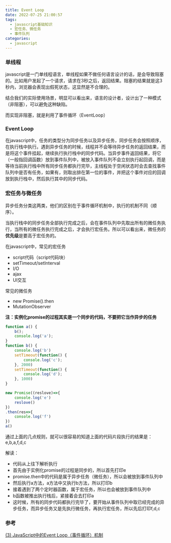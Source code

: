 ```yaml
---
title: Event Loop
date: 2022-07-25 21:00:57
tags:
  - javascript基础知识
  - 宏任务、微任务
  - 事件队列
categories:
  - javascript
---
```

### 单线程

javascript是一门单线程语言，单线程如果不做任何语言设计的话，是会导致阻塞的。比如用户发起了一个请求，请求在3秒之后，返回结果。阻塞的结果就是这3秒内，浏览器会表现出假死状态，这显然是不合理的。

结合我们的实际使用场景，明显可以看出来，语言的设计者，设计出了一种模式（非阻塞），可以避免这种缺陷。

而实现非阻塞，就是利用了事件循环（EventLoop）

### Event Loop

在javascript中，任务的类型分为同步任务以及异步任务，同步任务会按照顺序，在执行栈中执行。遇到异步任务的时候，线程并不会等待异步任务的返回结果，而是将这个事件挂起，继续执行执行栈中的同步代码。当异步事件返回结果，将它（一般指回调函数）放到事件队列中，被放入事件队列不会立刻执行起回调，而是等待当前执行栈中所有同步任务都执行完毕，主线程处于空闲状态时会去查找事件队列中是否有任务，如果有，则取出排在第一位的事件，并把这个事件对应的回调放到执行栈中，然后执行其中的同步代码。

<!-- more -->

### 宏任务与微任务

异步任务分类这两类，他们的区别在于事件循环机制中，执行的机制不同（顺序）。

当执行栈中的同步任务全部执行完成之后，会在事件队列中先取出所有的微任务执行，当所有的微任务执行完成之后，才会执行宏任务。所以可以看出来，微任务的**优先级**是要高于宏任务的。

在javascript中，常见的宏任务

- script代码（script代码块）
- setTimeout/setInterval
- I/O
- ajax
- UI交互

常见的微任务

- new Promise().then
- MutationObserver

**注：实例化promise的过程其实是一个同步的代码，不要把它当作异步的任务**



```javascript
function a() {
    b();
    console.log('a');
}
function b() {
    console.log('b')
    setTimeout(function() {
        console.log('c');
    }, 2000)
    setTimeout(function() {
        console.log('d');
    }, 1000)
}

new Promise((reslove)=>{
    console.log('e')
    reslove()
})
.then(res=>{
    console.log('f')
})
a()
```

通过上面的几点规则，就可以很容易的知道上面的代码片段执行的结果是：e,b,a,f,d,c

解读：

- 代码从上往下解析执行
- 首先由于实例化promise的过程是同步的，所以首先打印e
- promise.then中的代码是属于异步任务（微任务），所以会被放到事件队列中
- 然后执行a方法，a方法中又执行b方法，所以打印b
- 接着遇到了两个定时器函数，属于宏任务，所以也会被放到事件队列中
- b函数被推出执行栈后，紧接着会去打印a
- 这时候，所有的同步代码都执行完毕了，要开始从事件队列中取已经完成的异步任务，而异步任务又是先执行微任务，再执行宏任务，所以先后打印f,d,c

### 参考

[(3) JavaScript中的Event Loop（事件循环）机制](https://segmentfault.com/a/1190000022805523)

